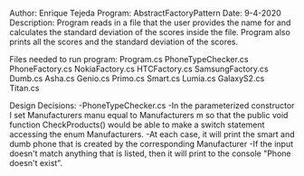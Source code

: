 Author: Enrique Tejeda
Program: AbstractFactoryPattern
Date: 9-4-2020
Description: Program reads in a file that the user provides the name for and calculates the standard deviation of the scores inside the file. Program also prints all
	     the scores and the standard deviation of the scores.

Files needed to run program: 
	Program.cs
	PhoneTypeChecker.cs
	PhoneFactory.cs
	NokiaFactory.cs
	HTCFactory.cs
	SamsungFactory.cs
	Dumb.cs
	Asha.cs
	Genio.cs
	Primo.cs
	Smart.cs
	Lumia.cs
	GalaxyS2.cs
	Titan.cs

Design Decisions:
	-PhoneTypeChecker.cs
		-In the parameterized constructor I set Manufacturers manu equal to Manufacturers m so that the public void function
		 CheckProducts() would be able to make a switch statement accessing the enum Manufacturers.
		-At each case, it will print the smart and dumb phone that is created by the corresponding Manufacturer
		-If the input doesn't match anything that is listed, then it will print to the console "Phone doesn't exist".

